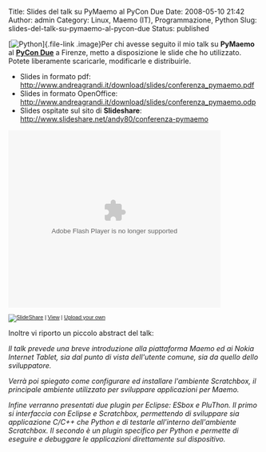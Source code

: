 Title: Slides del talk su PyMaemo al PyCon Due
Date: 2008-05-10 21:42
Author: admin
Category: Linux, Maemo (IT), Programmazione, Python
Slug: slides-del-talk-su-pymaemo-al-pycon-due
Status: published

[![Python](http://www.andreagrandi.it/wp-content/uploads/2008/04/python-powered-h-140x182.thumbnail.jpg "Python")]{.file-link
.image}Per chi avesse seguito il mio talk su **PyMaemo** al [**PyCon
Due**](http://www.pycon.it) a Firenze, metto a disposizione le slide che
ho utilizzato. Potete liberamente scaricarle, modificarle e
distribuirle.

-   Slides in formato pdf: 
    <http://www.andreagrandi.it/download/slides/conferenza_pymaemo.pdf>
-   Slides in formato OpenOffice:
    <http://www.andreagrandi.it/download/slides/conferenza_pymaemo.odp>
-   Slides ospitate sul sito di **Slideshare**:
    <http://www.slideshare.net/andy80/conferenza-pymaemo>

<div id="__ss_405502" style="width:425px;text-align:left">

<object style="margin:0px" width="425" height="355">
<param name="movie" value="http://static.slideshare.net/swf/ssplayer2.swf?doc=conferenzapymaemo-1210785373111973-8"></param><param name="allowFullScreen" value="true"></param><param name="allowScriptAccess" value="always"></param>
<embed src="http://static.slideshare.net/swf/ssplayer2.swf?doc=conferenzapymaemo-1210785373111973-8" type="application/x-shockwave-flash" allowscriptaccess="always" allowfullscreen="true" width="425" height="355">
</embed>
</object>
<div
style="font-size:11px;font-family:tahoma,arial;height:26px;padding-top:2px;">

[![SlideShare](http://static.slideshare.net/swf/logo_embd.png)](http://www.slideshare.net/?src=embed)
|
[View](http://www.slideshare.net/andy80/conferenza-pymaemo?src=embed "View Conferenza Pymaemo on SlideShare")
| [Upload your own](http://www.slideshare.net/upload?src=embed)

</div>

</div>

Inoltre vi riporto un piccolo abstract del talk:

*Il talk prevede una breve introduzione alla piattaforma Maemo ed ai
Nokia Internet Tablet, sia dal punto di vista dell'utente comune, sia da
quello dello sviluppatore.*

*Verrà poi spiegato come configurare ed installare l'ambiente
Scratchbox, il principale ambiente utilizzato per sviluppare
applicazioni per Maemo.*

*Infine verranno presentati due plugin per Eclipse: ESbox e PluThon. Il
primo si interfaccia con Eclipse e Scratchbox, permettendo di sviluppare
sia applicazione C/C++ che Python e di testarle all'interno
dell'ambiente Scratchbox. Il secondo è un plugin specifico per Python e
permette di eseguire e debuggare le applicazioni direttamente sul
dispositivo.*
